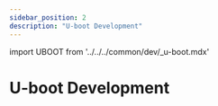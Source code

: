```yaml
---
sidebar_position: 2
description: "U-boot Development"
---
```


import UBOOT from '../../../common/dev/\_u-boot.mdx'

# U-boot Development

<UBOOT model="Radxa CM3I IO Board" profile="latest" product="cm3i-io"/>
